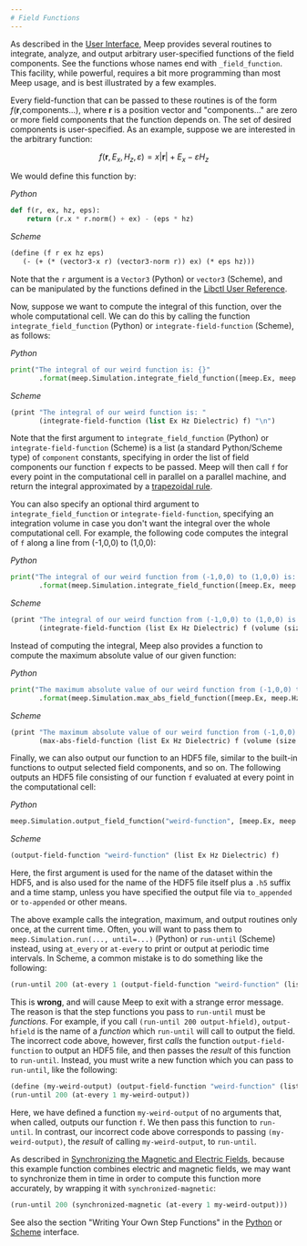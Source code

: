 ```yaml
---
# Field Functions
---
```


As described in the [User Interface](Python_User_Interface.md), Meep provides several routines to integrate, analyze, and output arbitrary user-specified functions of the field components. See the functions whose names end with `_field_function`. This facility, while powerful, requires a bit more programming than most Meep usage, and is best illustrated by a few examples.

Every field-function that can be passed to these routines is of the form *f*(**r**,components...), where **r** is a position vector and "components..." are zero or more field components that the function depends on. The set of desired components is user-specified. As an example, suppose we are interested in the arbitrary function:

$$f(\mathbf{r}, E_x, H_z, ε) = x |\mathbf{r}| + E_x - ε H_z$$

We would define this function by:

*Python*
```py
def f(r, ex, hz, eps):
    return (r.x * r.norm() + ex) - (eps * hz)
```

*Scheme*
```scm
(define (f r ex hz eps)
   (- (+ (* (vector3-x r) (vector3-norm r)) ex) (* eps hz)))
```

Note that the `r` argument is a `Vector3` (Python) or `vector3` (Scheme), and can be manipulated by the functions defined in the [Libctl User Reference](https://libctl.readthedocs.io/en/latest/Libctl_User_Reference/).

Now, suppose we want to compute the integral of this function, over the whole computational cell. We can do this by calling the function `integrate_field_function` (Python) or `integrate-field-function` (Scheme), as follows:

*Python*
```py
print("The integral of our weird function is: {}"
	   .format(meep.Simulation.integrate_field_function([meep.Ex, meep.Hz, meep.Dielectric], f)))
```

*Scheme*
```scm
(print "The integral of our weird function is: "
       (integrate-field-function (list Ex Hz Dielectric) f) "\n")
```

Note that the first argument to `integrate_field_function` (Python) or `integrate-field-function` (Scheme) is a list (a standard Python/Scheme type) of `component` constants, specifying in order the list of field components our function `f` expects to be passed. Meep will then call `f` for every point in the computational cell in parallel on a parallel machine, and return the integral approximated by a [trapezoidal rule](https://en.wikipedia.org/wiki/trapezoidal_rule).

You can also specify an optional third argument to `integrate_field_function` or `integrate-field-function`, specifying an integration volume in case you don't want the integral over the whole computational cell. For example, the following code computes the integral of `f` along a line from (-1,0,0) to (1,0,0):

*Python*
```py
print("The integral of our weird function from (-1,0,0) to (1,0,0) is: {}"
	   .format(meep.Simulation.integrate_field_function([meep.Ex, meep.Hz, meep.Dielectric], f, meep.Volume(size=meep.Vector3(1), center=meep.Vector3()))))
```

*Scheme*
```scm
(print "The integral of our weird function from (-1,0,0) to (1,0,0) is: "
       (integrate-field-function (list Ex Hz Dielectric) f (volume (size 1 0 0) (center 0 0 0))) "\n")
```

Instead of computing the integral, Meep also provides a function to compute the maximum absolute value of our given function:

*Python*
```py
print("The maximum absolute value of our weird function from (-1,0,0) to (1,0,0) is: {}"
	   .format(meep.Simulation.max_abs_field_function([meep.Ex, meep.Hz, meep.Dielectric], f, meep.Volume(size=meep.Vector3(1), center=meep.Vector3()))))
```

*Scheme*
```scm
(print "The maximum absolute value of our weird function from (-1,0,0) to (1,0,0) is: "
       (max-abs-field-function (list Ex Hz Dielectric) f (volume (size 1 0 0) (center 0 0 0))) "\n")
```

Finally, we can also output our function to an HDF5 file, similar to the built-in functions to output selected field components, and so on. The following outputs an HDF5 file consisting of our function `f` evaluated at every point in the computational cell:

*Python*
```py
meep.Simulation.output_field_function("weird-function", [meep.Ex, meep.Hz, meep.Dielectric], f)
```

*Scheme*
```scm
(output-field-function "weird-function" (list Ex Hz Dielectric) f)
```

Here, the first argument is used for the name of the dataset within the HDF5, and is also used for the name of the HDF5 file itself plus a `.h5` suffix and a time stamp, unless you have specified the output file via `to_appended` or `to-appended` or other means.

The above example calls the integration, maximum, and output routines only once, at the current time. Often, you will want to pass them to `meep.Simulation.run(..., until=...)` (Python) or `run-until` (Scheme) instead, using `at_every` or `at-every` to print or output at periodic time intervals. In Scheme, a common mistake is to do something like the following:

```scm
(run-until 200 (at-every 1 (output-field-function "weird-function" (list Ex Hz Dielectric) f)))
```

This is **wrong**, and will cause Meep to exit with a strange error message. The reason is that the step functions you pass to `run-until` must be *functions*. For example, if you call `(run-until 200 output-hfield)`, `output-hfield` is the name of a *function* which `run-until` will call to output the field. The incorrect code above, however, first *calls* the function `output-field-function` to output an HDF5 file, and then passes the *result* of this function to `run-until`. Instead, you must write a new function which you can pass to `run-until`, like the following:

```scm
(define (my-weird-output) (output-field-function "weird-function" (list Ex Hz Dielectric) f))
(run-until 200 (at-every 1 my-weird-output))
```

Here, we have defined a function `my-weird-output` of no arguments that, when called, outputs our function `f`. We then pass this function to `run-until`. In contrast, our incorrect code above corresponds to passing `(my-weird-output)`, the *result* of calling `my-weird-output`, to `run-until`.

As described in [Synchronizing the Magnetic and Electric Fields](Synchronizing_the_Magnetic_and_Electric_Fields.md), because this example function combines electric and magnetic fields, we may want to synchronize them in time in order to compute this function more accurately, by wrapping it with `synchronized-magnetic`:

```scm
(run-until 200 (synchronized-magnetic (at-every 1 my-weird-output)))
```

See also the section "Writing Your Own Step Functions" in the [Python](Python_User_Interface.md#writing-your-own-step-functions) or [Scheme](Scheme_User_Interface.md#writing-your-own-step-functions) interface.

